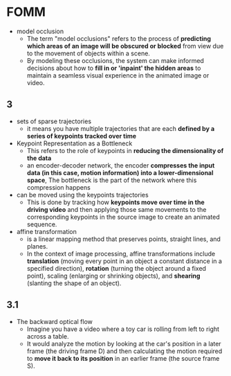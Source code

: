 # FOMM

- model occlusion
  - The term "model occlusions" refers to the process of **predicting which areas of an image will be obscured or blocked** from view due to the movement of objects within a scene.
  - By modeling these occlusions, the system can make informed decisions about how to **fill in or 'inpaint' the hidden areas** to maintain a seamless visual experience in the animated image or video.

## 3

- sets of sparse trajectories
  - it means you have multiple trajectories that are each **defined by a series of keypoints tracked over time**
- Keypoint Representation as a Bottleneck
  - This refers to the role of keypoints in **reducing the dimensionality of the data**
  - an encoder-decoder network, the encoder **compresses the input data (in this case, motion information) into a lower-dimensional space**, The bottleneck is the part of the network where this compression happens
- can be moved using the keypoints trajectories
  - This is done by tracking how **keypoints move over time in the driving video** and then applying those same movements to the corresponding keypoints in the source image to create an animated sequence.
- affine transformation
  - is a linear mapping method that preserves points, straight lines, and planes.
  - In the context of image processing, affine transformations include **translation** (moving every point in an object a constant distance in a specified direction), **rotation** (turning the object around a fixed point), scaling (enlarging or shrinking objects), and **shearing** (slanting the shape of an object).

## 3.1

- The backward optical flow
  - Imagine you have a video where a toy car is rolling from left to right across a table.
  - It would analyze the motion by looking at the car's position in a later frame (the driving frame D) and then calculating the motion required to **move it back to its position** in an earlier frame (the source frame S).
